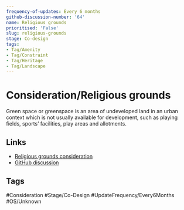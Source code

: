 ```yaml
---
frequency-of-updates: Every 6 months
github-discussion-number: '64'
name: Religious grounds
prioritised: 'False'
slug: religious-grounds
stage: Co-design
tags:
- Tag/Amenity
- Tag/Constraint
- Tag/Heritage
- Tag/Landscape
---
```


# Consideration/Religious grounds

Green space or greenspace is an area of undeveloped land in an urban context which is not usually available for development, such as playing fields, sports’ facilities, play areas and allotments.

## Links

* [Religious grounds consideration](https://design.planning.data.gov.uk/planning-consideration/religious-grounds)
* [GitHub discussion](https://github.com/digital-land/data-standards-backlog/discussions/64)

## Tags

#Consideration #Stage/Co-Design #UpdateFrequency/Every6Months #OS/Unknown
